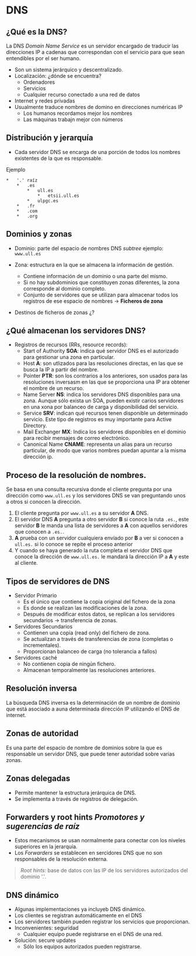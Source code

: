 # DNS

## ¿Qué es la DNS?
La DNS _Domain Name Service_ es un servidor encargado de traducir las direcciones IP a cadenas que correspondan con el servicio para que sean entendibles por el ser humano.

*	Son un sistema jerárquico y descentralizado.
*	Localización: ¿dónde se encuentra?
	*	Ordenadores
	*	Servicios
	*	Cualquier recurso conectado a una red de datos
*	Internet y redes privadas
*	Usualmente traduce nombres de domino en direcciones numéricas IP
	*	Los humanos recordamos mejor los nombres
	*	Las máquinas trabajn mejor con números

## Distribución y jerarquía
*	Cada servidor DNS se encarga de una porción de todos los nombres existentes de la que es responsable.

Ejemplo
```
*	'.' raíz
	*	.es
		*	ull.es
			*	etsii.ull.es
		*	ulpgc.es
	*	.fr
	*	.com
	*	.org
```
## Dominios y zonas
*	Dominio: parte del espacio de nombres DNS _subtree_ ejemplo: `www.ull.es`
*	Zona: estructura en la que se almacena la información de gestión.
	*	Contiene información de un dominio o una parte del mismo.
	*	Si no hay subdominios que constituyen zonas diferentes, la zona corresponde al dominio completo.
	*	Conjunto de servidores que se utilizan para almacenar todos los registros de ese espacio de nombres -> **Ficheros de zona**

*	Destinos de ficheros de zonas ¿?

## ¿Qué almacenan los servidores DNS?
*	Registros de recursos (RRs, resource records):
	*	Start of Authority __SOA__: indica qué servidor DNS es el autorizado para gestionar una zona en particular.
	*	Host __A__: son utlizados para las resoluciones directas, en las que se busca la IP a partir del nombre.
	*	Pointer __PTR__: son los contrarios a los anteriores, son usados para las resoluciones inversasm en las que se proporciona una IP ara obtener el nombre de un recurso.
	*	Name Server __NS__: indica los servidores DNS disponibles para una zona. Aunque sólo exista un SOA, pueden existir carios servidores en una xona por balanceo de carga y disponibilidad del servicio.
	*	Service __SRV__: indican qué recursos tenen disponible un determinado servicio. Este tipo de registros es muy importante para Active Directory.
	*	Mail Exchanger __MX__: Indica los servidores disponibles en el dominio para recibir mensajes de correo electrónico.
	*	Canonical Name __CNAME__: representa un alias para un recurso particular, de modo que varios nombres puedan apuntar a la misma dirección ip.

## Proceso de la resolución de nombres.
Se basa en una consulta recursiva donde el cliente pregunta por una dirección como `www.ull.es` y los servidores DNS se van preguntando unos a otros si conocen la dirección.

1.	El cliente pregunta por `www.ull.es` a su servidor __A__ DNS.
2.	El servidor DNS __A__ pregunta a otro servidor __B__ si conoce la ruta `.es.`, este servidor __B__ le manda una lista de servidores a __A__ con aquellos servidores que conocen a `.es.`.
3.	__A__ prueba con un servidor cualquiera envíado por __B__ a ver si conocen a `ull.es.` si lo conoce se repite el proceso anterior
4. Y cuando se haya generado la ruta completa el servidor DNS que conoce la dirección de `www.ull.es.` le mandará la dirección IP a __A__ y este al cliente.

## Tipos de servidores de DNS
*	Servidor Primario
	*	Es el único que contiene la copia original del fichero de la zona
	*	Es donde se realizan las modificaciones de la zona.
	*	Después de modificar estos datos, se replican a los servidores secundarios -> transferencia de zonas.
*	Servidores Secundarios
	*	Contienen una copia (read only) del fichero de zona.
	*	Se actualizan a través de transferencias de zona (completas o incrementales).
	*	Proporcionan balanceo de carga (no tolerancia a fallos)
*	Servidores caché
	*	No contienen copia de ningún fichero.
	*	Almacenan temporalmente las resoluciones anteriores.

## Resolución inversa
La búsqueda DNS inversa es la determinación de un nombre de dominio que está asociado a auna determinada dirección IP utilizando el DNS de internet.

## Zonas de autoridad
Es una parte del espacio de nombre de dominios sobre la que es responsable un servidor DNS, que puede tener autoridad sobre varias zonas.

## Zonas delegadas
*	Permite mantener la estructura jerárquica de DNS.
*	Se implementa a través de registros de delegación.

## Forwarders y root hints _Promotores y sugerencias de raíz_
*	Estos mecanismos se usan normalmente para conectar con los niveles superiores en la jerarquía.
*	Los *Forwarders* se establecen en sercidores DNS que no son responsables de la resolución externa.

> _Root hints_: base de datos con las IP de los servidores autorizados del dominio '.'.

## DNS dinámico
*	Algunas implementaciones ya incluyeb DNS dinámico.
*	Los clientes se registran automáticamente en el DNS
*	Los servidores también pueden registrar los servicios que proporcionan.
*	Inconvenientes: seguridad
	*	Cualquier equipo puede registrarse en el DNS de una red.
*	Solución: secure updates
	*	Sólo los equipos autorizados pueden registrarse.
